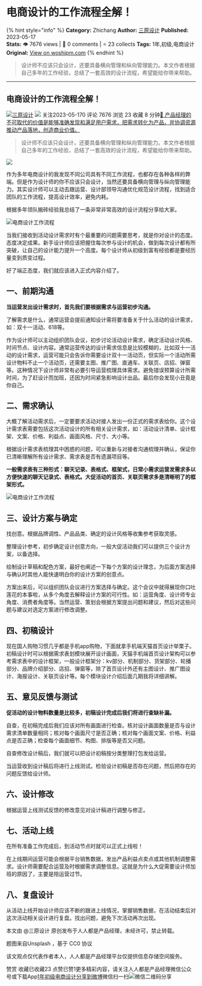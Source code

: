 # 电商设计的工作流程全解！
{% hint style="info" %}
**Category:** Zhichang
**Author:** [三原设计](https://www.woshipm.com/u/714858)
**Published:** 2023-05-17  
**Stats:** 👁️ 7676 views | 💬 0 comments | ⭐ 23 collects
**Tags:** 1年,初级,电商设计
**Original:** [View on woshipm.com](https://www.woshipm.com/zhichang/5801421.html)
{% endhint %}
> 设计师不应该只会设计，还要具备横向管理和纵向管理能力。本文作者根据自己多年的工作经验，总结了一套高效的设计流程，希望能给你带来帮助。

---

## 电商设计的工作流程全解！

[![](https://image.woshipm.com/wp-files/2022/11/jTNWpgWfmXnbn6Q6lSMr.jpeg!/both/72x72)](https://www.woshipm.com/u/714858)[三原设计](https://www.woshipm.com/u/714858) ![](https://static.woshipm.com/tag/1121_1@2x.png) 关注2023-05-170 评论 7676 浏览 23 收藏 8 分钟[🔗 产品经理的不可取代的价值是能够准确发现和满足用户需求，把需求转化为产品，并协调资源推动产品落地，创造商业价值。](https://ke.qidianla.com/courses/90pm)

> 设计师不应该只会设计，还要具备横向管理和纵向管理能力。本文作者根据自己多年的工作经验，总结了一套高效的设计流程，希望能给你带来帮助。

![](https://image.woshipm.com/2023/04/14/59d200da-da8e-11ed-9503-00163e0b5ff3.jpg)

作为多年电商设计的我发现不同公司具有不同工作流程，也都存在各种各样的弊端。但是作为设计师的你不应该只会设计，当然还要具备横向管理与纵向管理能力。其实设计师可以主动去跟运营、设计部领导沟通优化规范设计流程，找到适合团队的工作流程，提高设计效率，避免内耗。

根据多年领队搬砖经验我总结了一条非常非常高效的设计流程分享给大家。

![电商设计工作流程](https://image.woshipm.com/wp-files/2023/04/SgrdXqzrCoQbCYYw5svI.jpg)

当我们接收到活动设计需求时有个最重要的问题需要思考，就是你对设计的态度。态度决定成果。新手设计师应该把握住每次参与设计的机会，做到每次设计都有所突破，让自己的设计能力提升一个高度。每个设计师从初级到富有经验都是要经历量变到质变过程。

好了端正态度，我们就应该进入正式内容介绍了。

## 一、前期沟通

**当运营发出设计需求时，首先我们要根据需求与运营初步沟通。**

了解需求是什么，通常运营会提前通知设计需将要准备关于什么活动的设计需求，如：双十一活动、618等。

作为设计师可以主动组织团队会议，初步讨论活动设计需求，确定活动设计风格、时间节点、设计内容。通常运营传达的设计需求信息是比较模糊的，比如双十一活动的设计需求，运营可能只会告诉你需要设计双十一活动页，但实际一个活动所需设计物料不止一个活动页，还需要主图、推广图、直通车、关联页、店招、弹窗等。这种情况下设计师非常有必要引导运营梳理具体需求。避免错误预算设计所需时间，为了赶设计而加班，还因为时间紧急影响设计出品。最后你会发现小丑竟是你自己。

## 二、需求确认

大概了解活动需求后，一定要要求活动对接人发出一份正式的需求表给你。这个设计需求表需要包括这次活动设计的所有相关设计需求，如：活动设计清单、设计框架、文案、价格、利益点、画面风格、尺寸、大小等。

根据设计需求表梳理其中困惑的问题，可以重新与对接者沟通梳理并确认，保证你已清晰理解所有设计需求、需求表是否有遗漏项目等。

**一般需求表有三种形式：聊天记录、表格式、框架式，日常小需求运营发需求多以方便快速的聊天记录式、表格式。大促活动的首页、关联页需求多是清晰明了的框架形式。**

![电商设计工作流程](https://image.woshipm.com/wp-files/2023/04/irsseeb5HbAEo7mBeee2.jpeg)

## 三、设计方案与确定

找创意。根据品牌调性、产品品类、确定的设计风格等收集参考获取灵感。

整理设计参考，初步确定设计创意方向，一般大促活动我们可以提供三个设计方案，以备选择。

绘制设计草稿和配色方案，最好也阐述一下每个方案的设计理念，为后面方案选择与确认时其他人能快速明白你的设计方案的创意点。

方案出来后，可以组织团队会议进行方案选择与确定。这个会议中就得展现你口吐莲花的本事啦，从多个角度去解释设计方案的可行性。如：运营角度、设计师专业角度、消费者角度等。当然运营、策划会根据方案提出问题和建议，然后对这些问题与建议对选定方案进行修改调整。

## 四、初稿设计

现在国人购物习惯几乎都是手机app购物，下面就拿手机端天猫首页设计举栗子。初稿设计时可以根据需求表划模块展开设计画面，天猫手机端首页设计架构可以参考需求表中的设计框架，一般设计框架分：kv部分、机制部分、货架部分、轮播部分、品牌介绍部分、店招、弹窗等，除了首页设计外还有主图设计、推广图设计、海报设计、关联页设计等。每个模块设计介绍后面几期我将详细讲解。

## 五、意见反馈与测试

**促活动的设计物料数量是比较多，初稿设计完成后我们将进行查缺补漏。**

自查，在初稿完成后我们应该对所有画面进行检查。核对设计画面数量是否与设计需求清单数量相同；核对每个画面尺寸是否正确；核对每个画面文案、价格、利益点是否正确；检查每个画面细节、构图、排版等是否又问题。

自查修改设计稿后，我们就可以把设计初稿按分类整理打包发给运营。

当运营收到设计稿后将进行上线测试。检验设计初稿是否存在问题，然后把存在的问题反馈给设计师。

## 六、设计修改

根据运营上线测试反馈的修改意见对设计稿进行调整与修正。

## 七、活动上线

在所有准备工作完成后，到活动节点时就可以正式上线啦！

在上线期间运营可能会根据平台销售数据，发出产品利益点卖点或其他机制调整需求。设计师需要配合运营及时根据需求调整信息。这就是为什么大促需要设计师加班的原因了，主要是陪运营过节。

## 八、复盘设计

从活动上线开始设计师应该不断的跟进上线情况，掌握销售数据，在活动结束后对这次活动相关设计进行复盘。找出问题，避免下次活动再次出现。

本文由 @三原设计 原创发布于人人都是产品经理，未经许可，禁止转载。

题图来自Unsplash ，基于 CC0 协议

该文观点仅代表作者本人，人人都是产品经理平台仅提供信息存储空间服务。

赞赏 收藏已收藏23 点赞已赞1更多精彩内容，请关注人人都是产品经理微信公众号或下载App[1年](https://www.woshipm.com/tag/1%e5%b9%b4)[初级](https://www.woshipm.com/tag/%e5%88%9d%e7%ba%a7)[电商设计](https://www.woshipm.com/tag/%e7%94%b5%e5%95%86%e8%ae%be%e8%ae%a1)[分享到微博](https://service.weibo.com/share/share.php?appkey=2775287854&title=电商设计的工作流程全解！&url=https://www.woshipm.com/zhichang/5801421.html&pic=https://image.woshipm.com/2023/04/14/59d200da-da8e-11ed-9503-00163e0b5ff3.jpg)微信扫一扫![微信二维码](https://api.pwmqr.com/qrcode/create/?url=https://www.woshipm.com/zhichang/5801421.html)分享